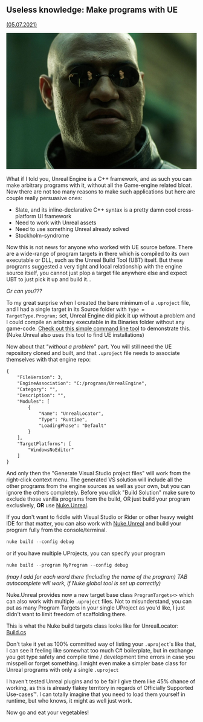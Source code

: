 <!-- {
    "img": "log/wiity.jpg",
    "desc": "Make programs with Unreal Engine"
} -->

## Useless knowledge: Make programs with UE

[(05.07.2021)](/c/log/unreal-program)

![md.parallax md.not-in-article](wiity.jpg)

What if I told you, Unreal Engine is a C++ framework, and as such you can make arbitrary programs with it, without all the Game-engine related bloat. Now there are not too many reasons to make such applications but here are couple really persuasive ones:

* Slate, and its inline-declarative C++ syntax is a pretty damn cool cross-platform UI framework
* Need to work with Unreal assets
* Need to use something Unreal already solved
* Stockholm-syndrome

Now this is not news for anyone who worked with UE source before. There are a wide-range of program targets in there which is compiled to its own executable or DLL, such as the Unreal Build Tool (UBT) itself. But these programs suggested a very tight and local relationship with the engine source itself, you cannot just plop a target file anywhere else and expect UBT to just pick it up and build it...

*Or can you???*

To my great surprise when I created the bare minimum of a `.uproject` file, and I had a single target in its Source folder with `Type = TargetType.Program;` set, Unreal Engine did pick it up without a problem and I could compile an arbitrary executable in its Binaries folder without any game-code. [Check out this simple command line tool](https://github.com/microdee/UnrealLocator) to demonstrate this. (Nuke.Unreal also uses this tool to find UE installations)

Now about that *"without a problem"* part. You will still need the UE repository cloned and built, and that `.uproject` file needs to associate themselves with that engine repo:

```  
{
    "FileVersion": 3,
    "EngineAssociation": "C:/programs/UnrealEngine",
    "Category": "",
    "Description": "",
    "Modules": [
        {
            "Name": "UnrealLocator",
            "Type": "Runtime",
            "LoadingPhase": "Default"
        }
    ],
    "TargetPlatforms": [
        "WindowsNoEditor"
    ]
}
```

And only then the "Generate Visual Studio project files" will work from the right-click context menu. The generated VS solution will include all the other programs from the engine sources as well as your own, but you can ignore the others completely. Before you click "Build Solution" make sure to exclude those vanilla programs from the build, OR just build your program exclusively, **OR** use [Nuke.Unreal](/c/log/nuke-unreal).

If you don't want to fiddle with Visual Studio or Rider or other heavy weight IDE for that matter, you can also work with [Nuke.Unreal](/c/log/nuke-unreal) and build your program fully from the console/terminal.

```Powershell
nuke build --config debug
```

or if you have multiple UProjects, you can specify your program

```Powershell
nuke build --program MyProgram --config debug
```

*(may I add for each word there (including the name of the program) TAB autocomplete will work, if Nuke global tool is set up correctly)*

Nuke.Unreal provides now a new target base class `ProgramTargets<>` which can also work with multiple `.uproject` files. Not to misunderstand, you can put as many Program Targets in your single UProject as you'd like, I just didn't want to limit freedom of scaffolding there.

This is what the Nuke build targets class looks like for UnrealLocator: [Build.cs](https://github.com/microdee/UnrealLocator/blob/main/Nuke.Targets/Build.cs)

Don't take it yet as 100% committed way of listing your `.uproject`'s like that, I can see it feeling like somewhat too much C# boilerplate, but in exchange you get type safety and compile time / development time errors in case you misspell or forget something. I might even make a simpler base class for Unreal programs with only a single `.uproject`

I haven't tested Unreal plugins and to be fair I give them like 45% chance of working, as this is already flakey territory in regards of Officially Supported Use-cases™. I can totally imagine that you need to load them yourself in runtime, but who knows, it might as well just work.

Now go and eat your vegetables!

<mdcomment />